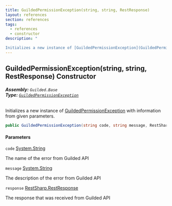 ```yaml
---
title: GuildedPermissionException(string, string, RestResponse)
layout: references
section: references
tags:
  - references
  - constructor
description: "

Initializes a new instance of [GuildedPermissionException](GuildedPermissionException.md 'Guilded.Base.GuildedPermissionException') with information from given parameters."
---
```


## GuildedPermissionException(string, string, RestResponse) Constructor
###### **Assembly:** `Guilded.Base`<br/>**Type:** [`GuildedPermissionException`](GuildedPermissionException.md 'Guilded.Base.GuildedPermissionException')

Initializes a new instance of [GuildedPermissionException](GuildedPermissionException.md 'Guilded.Base.GuildedPermissionException') with information from given parameters.

```csharp
public GuildedPermissionException(string code, string message, RestSharp.RestResponse response);
```
#### Parameters

<a name='Guilded.Base.GuildedPermissionException.GuildedPermissionException(string,string,RestSharp.RestResponse).code'></a>

`code` [System.String](https://docs.microsoft.com/en-us/dotnet/api/System.String 'System.String')

The name of the error from Guilded API

<a name='Guilded.Base.GuildedPermissionException.GuildedPermissionException(string,string,RestSharp.RestResponse).message'></a>

`message` [System.String](https://docs.microsoft.com/en-us/dotnet/api/System.String 'System.String')

The description of the error from Guilded API

<a name='Guilded.Base.GuildedPermissionException.GuildedPermissionException(string,string,RestSharp.RestResponse).response'></a>

`response` [RestSharp.RestResponse](https://docs.microsoft.com/en-us/dotnet/api/RestSharp.RestResponse 'RestSharp.RestResponse')

The response that was received from Guilded API